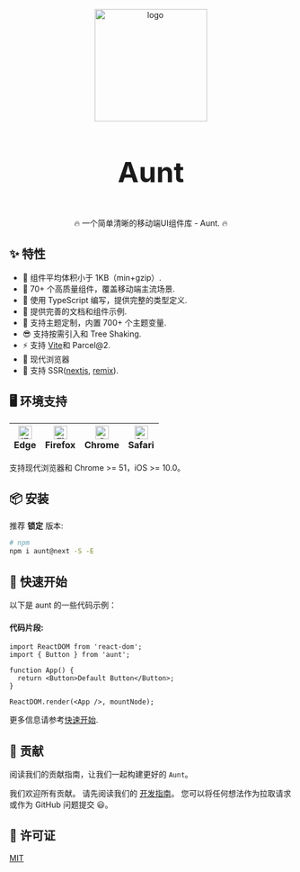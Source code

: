 <p align="center">
    <img alt="logo" src="https://vkceyugu.cdn.bspapp.com/VKCEYUGU-ad8d1200-2a6b-490b-8915-4f015cc6cc87/3c637506-9024-4153-baa7-fa7b66c87f67.svg" width="200" style="margin-bottom: 10px;">
</p>
<p align="center" style="font-size:50px;font-weight: bold;">Aunt</p>

<p align="center">🔥 一个简单清晰的移动端UI组件库 - Aunt. 🔥</p>

## ✨ 特性

- 🚀 组件平均体积小于 1KB（min+gzip）.
- 💎 70+ 个高质量组件，覆盖移动端主流场景.
- 💪 使用 TypeScript 编写，提供完整的类型定义.
- 📝 提供完善的文档和组件示例.
- 🎨 支持主题定制，内置 700+ 个主题变量.
- 😎 支持按需引入和 Tree Shaking.
- ⚡️ 支持 [Vite](https://github.com/3lang3/react-vant-template/tree/main/template/vite)和 Parcel@2.
- 🌵 现代浏览器
- 🌝 支持 SSR([nextjs](https://github.com/3lang3/react-vant-template/tree/main/next/nextjs), [remix](https://github.com/3lang3/react-vant-template/tree/main/next/remix)).

## 🖥 环境支持

| [<img src="https://raw.githubusercontent.com/alrra/browser-logos/master/src/edge/edge_48x48.png" alt="IE / Edge" width="24px" height="24px" />](http://godban.github.io/browsers-support-badges/)<br> Edge | [<img src="https://raw.githubusercontent.com/alrra/browser-logos/master/src/firefox/firefox_48x48.png" alt="Firefox" width="24px" height="24px" />](http://godban.github.io/browsers-support-badges/)<br>Firefox | [<img src="https://raw.githubusercontent.com/alrra/browser-logos/master/src/chrome/chrome_48x48.png" alt="Chrome" width="24px" height="24px" />](http://godban.github.io/browsers-support-badges/)<br>Chrome | [<img src="https://raw.githubusercontent.com/alrra/browser-logos/a94987f29719142668cdf960b3f624ce1a3c6aa8/src/safari-ios/safari-ios.svg" alt="Safari for iOS" width="24px" height="24px" />](http://godban.github.io/browsers-support-badges/) <br> Safari |
| --- | --- | --- | --- |

支持现代浏览器和 Chrome >= 51，iOS >= 10.0。

## 📦 安装

推荐 **锁定** 版本:

```sh
# npm
npm i aunt@next -S -E
```

## 🚀 快速开始

以下是 aunt 的一些代码示例：

#### 代码片段:

```tsx
import ReactDOM from 'react-dom';
import { Button } from 'aunt';

function App() {
  return <Button>Default Button</Button>;
}

ReactDOM.render(<App />, mountNode);
```

更多信息请参考[快速开始](https://aunt.design/guide/quick-start).

## 🤝 贡献

阅读我们的贡献指南，让我们一起构建更好的 `Aunt`。

我们欢迎所有贡献。 请先阅读我们的 [开发指南](https://aunt.design/guide/contribution)。 您可以将任何想法作为拉取请求或作为 GitHub 问题提交 😃。

## 📜 许可证

[MIT](https://github.com/79E/aunt/blob/master/LICENSE)
